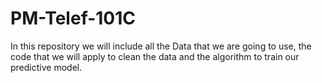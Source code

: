 # PM-Telef-101C
In this repository we will include all the Data that we are going to use, the code that we will apply to clean the data and the algorithm to train our predictive model.
